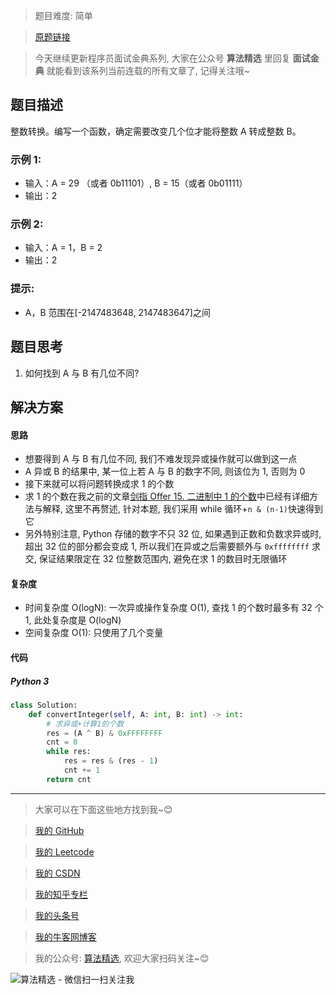 > 题目难度: 简单

> [原题链接](https://leetcode-cn.com/problems/convert-integer-lcci/)

> 今天继续更新程序员面试金典系列, 大家在公众号 **算法精选** 里回复 **面试金典** 就能看到该系列当前连载的所有文章了, 记得关注哦~

## 题目描述

整数转换。编写一个函数，确定需要改变几个位才能将整数 A 转成整数 B。

### 示例 1:

- 输入：A = 29 （或者 0b11101）, B = 15（或者 0b01111）
- 输出：2

### 示例 2:

- 输入：A = 1，B = 2
- 输出：2

### 提示:

- A，B 范围在[-2147483648, 2147483647]之间

## 题目思考

1. 如何找到 A 与 B 有几位不同?

## 解决方案

#### 思路

- 想要得到 A 与 B 有几位不同, 我们不难发现异或操作就可以做到这一点
- A 异或 B 的结果中, 某一位上若 A 与 B 的数字不同, 则该位为 1, 否则为 0
- 接下来就可以将问题转换成求 1 的个数
- 求 1 的个数在我之前的文章[剑指 Offer 15. 二进制中 1 的个数](https://mp.weixin.qq.com/s?__biz=MzA5MDk1MjI5MA==&mid=2247483977&idx=1&sn=b191e41e7c9707e5cd5bb91602039b3c&chksm=90028544a7750c5251e30abde44019f9bd57b1dcdf174e50728f6a486142bd47f28892d52f07&scene=178&cur_album_id=1386231241346859009#rd)中已经有详细方法与解释, 这里不再赘述, 针对本题, 我们采用 while 循环+`n & (n-1)`快速得到它
- 另外特别注意, Python 存储的数字不只 32 位, 如果遇到正数和负数求异或时, 超出 32 位的部分都会变成 1, 所以我们在异或之后需要额外与 `0xffffffff` 求交, 保证结果限定在 32 位整数范围内, 避免在求 1 的数目时无限循环

#### 复杂度

- 时间复杂度 O(logN): 一次异或操作复杂度 O(1), 查找 1 的个数时最多有 32 个 1, 此处复杂度是 O(logN)
- 空间复杂度 O(1): 只使用了几个变量

#### 代码

##### Python 3

```python
class Solution:
    def convertInteger(self, A: int, B: int) -> int:
        # 求异或+计算1的个数
        res = (A ^ B) & 0xFFFFFFFF
        cnt = 0
        while res:
            res = res & (res - 1)
            cnt += 1
        return cnt
```

---

> 大家可以在下面这些地方找到我~😊

> [我的 GitHub](https://github.com/zjulyx)

> [我的 Leetcode](https://leetcode-cn.com/u/suibianfahui/)

> [我的 CSDN](https://me.csdn.net/zjulyx1993)

> [我的知乎专栏](https://zhuanlan.zhihu.com/c_1242508721932464128)

> [我的头条号](https://www.toutiao.com/c/user/1090304683804520/#mid=1671643017345028)

> [我的牛客网博客](https://blog.nowcoder.net/zjulyx)

> 我的公众号: [算法精选](https://mp.weixin.qq.com/s?__biz=MzA5MDk1MjI5MA==&mid=2247484158&idx=1&sn=90176bac32cf7af40e4074c721fd8a95&chksm=900285f3a7750ce5a068c9c9773781461819633f2fd60533732637ec9520c908371ebc218d49&scene=178&cur_album_id=1386231241346859009#rd), 欢迎大家扫码关注~😊

![算法精选 - 微信扫一扫关注我](https://pic1.zhimg.com/80/v2-7c988a7b35886df51596ef23616764ac_1440w.jpg)

